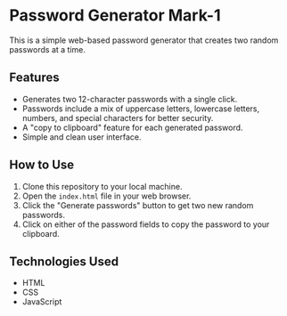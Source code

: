 # Password Generator Mark-1

This is a simple web-based password generator that creates two random passwords at a time.

## Features

*   Generates two 12-character passwords with a single click.
*   Passwords include a mix of uppercase letters, lowercase letters, numbers, and special characters for better security.
*   A "copy to clipboard" feature for each generated password.
*   Simple and clean user interface.

## How to Use

1.  Clone this repository to your local machine.
2.  Open the `index.html` file in your web browser.
3.  Click the "Generate passwords" button to get two new random passwords.
4.  Click on either of the password fields to copy the password to your clipboard.

## Technologies Used

*   HTML
*   CSS
*   JavaScript

